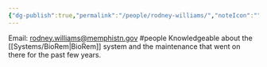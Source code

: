 ```yaml
---
{"dg-publish":true,"permalink":"/people/rodney-williams/","noteIcon":"","created":"2025-05-20T10:31:33.756-05:00"}
---
```


Email: rodney.williams@memphistn.gov
#people 
Knowledgeable about the [[Systems/BioRem\|BioRem]] system and the maintenance that went on there for the past few years.